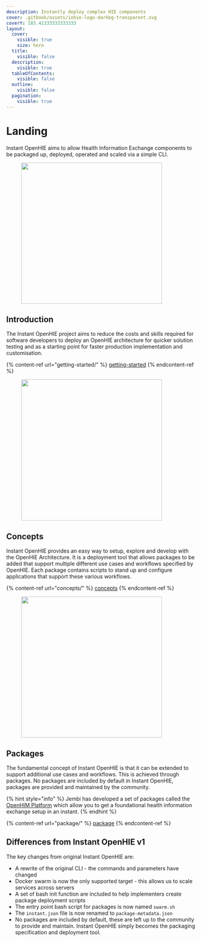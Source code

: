 ```yaml
---
description: Instantly deploy complex HIE components
cover: .gitbook/assets/iohie-logo-darkbg-transparent.svg
coverY: 183.41333333333333
layout:
  cover:
    visible: true
    size: hero
  title:
    visible: false
  description:
    visible: true
  tableOfContents:
    visible: false
  outline:
    visible: false
  pagination:
    visible: true
---
```


# Landing

Instant OpenHIE aims to allow Health Information Exchange components to be packaged up, deployed, operated and scaled via a simple CLI.

<div data-full-width="false">

<figure><img src=".gitbook/assets/feature.introduction.svg" alt="" width="375"><figcaption></figcaption></figure>

</div>

## Introduction

The Instant OpenHIE project aims to reduce the costs and skills required for software developers to deploy an OpenHIE architecture for quicker solution testing and as a starting point for faster production implementation and customisation.

{% content-ref url="getting-started/" %}
[getting-started](getting-started/)
{% endcontent-ref %}

<figure><img src=".gitbook/assets/feature.concepts (1).svg" alt="" width="375"><figcaption></figcaption></figure>

## Concepts

Instant OpenHIE provides an easy way to setup, explore and develop with the OpenHIE Architecture. It is a deployment tool that allows packages to be added that support multiple different use cases and workflows specified by OpenHIE. Each package contains scripts to stand up and configure applications that support these various workflows.

{% content-ref url="concepts/" %}
[concepts](concepts/)
{% endcontent-ref %}

<figure><img src=".gitbook/assets/feature.packages.svg" alt="" width="375"><figcaption></figcaption></figure>

## Packages

The fundamental concept of Instant OpenHIE is that it can be extended to support additional use cases and workflows. This is achieved through packages. No packages are included by default in Instant OpenHIE, packages are provided and maintained by the community.

{% hint style="info" %}
Jembi has developed a set of packages called the [OpenHIM Platform](https://jembi.gitbook.io/openhim-platform/) which allow you to get a foundational health information exchange setup in an instant.
{% endhint %}

{% content-ref url="package/" %}
[package](package/)
{% endcontent-ref %}

## Differences from Instant OpenHIE v1

The key changes from original Instant OpenHIE are:

* A rewrite of the original CLI - the commands and parameters have changed
* Docker swarm is now the only supported target - this allows us to scale services across servers
* A set of bash init function are included to help implementers create package deployment scripts
* The entry point bash script for packages is now named `swarm.sh`
* The `instant.json` file is now renamed to `package-metadata.json`
* No packages are included by default, these are left up to the community to provide and maintain. Instant OpenHIE simply becomes the packaging specification and deployment tool.
